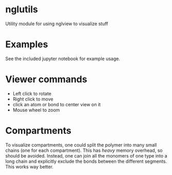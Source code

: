 # nglutils
Utility module for using nglview to visualize stuff

# Examples
See the included jupyter notebook for example usage.

# Viewer commands
 * Left click to rotate
 * Right click to move
 * click an atom or bond to center view on it
 * Mouse wheel to zoom

# Compartments
To visualize compartments, one could split the polymer into many small chains
(one for each compartment). This has *heavy* memory overhead, so should be
avoided. Instead, one can join all the monomers of one type into a long chain
and explicitly exclude the bonds between the different segments. This works way
better.
